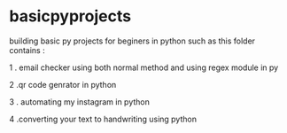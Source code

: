 # basicpyprojects
building basic py projects for beginers in python such as this folder contains :

1 . email checker using both normal method and using regex module in py <br>

2 .qr code genrator in python <br>
 
3 . automating my instagram in python <br>

4 .converting your text to handwriting using python<br>



